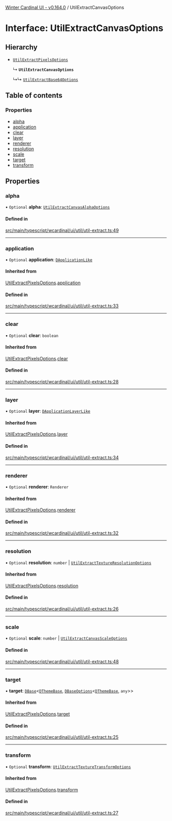 [Winter Cardinal UI - v0.164.0](../index.md) / UtilExtractCanvasOptions

# Interface: UtilExtractCanvasOptions

## Hierarchy

- [`UtilExtractPixelsOptions`](UtilExtractPixelsOptions.md)

  ↳ **`UtilExtractCanvasOptions`**

  ↳↳ [`UtilExtractBase64Options`](UtilExtractBase64Options.md)

## Table of contents

### Properties

- [alpha](UtilExtractCanvasOptions.md#alpha)
- [application](UtilExtractCanvasOptions.md#application)
- [clear](UtilExtractCanvasOptions.md#clear)
- [layer](UtilExtractCanvasOptions.md#layer)
- [renderer](UtilExtractCanvasOptions.md#renderer)
- [resolution](UtilExtractCanvasOptions.md#resolution)
- [scale](UtilExtractCanvasOptions.md#scale)
- [target](UtilExtractCanvasOptions.md#target)
- [transform](UtilExtractCanvasOptions.md#transform)

## Properties

### alpha

• `Optional` **alpha**: [`UtilExtractCanvasAlphaOptions`](UtilExtractCanvasAlphaOptions.md)

#### Defined in

[src/main/typescript/wcardinal/ui/util/util-extract.ts:49](https://github.com/winter-cardinal/winter-cardinal-ui/blob/v0.164.0/src/main/typescript/wcardinal/ui/util/util-extract.ts#L49)

___

### application

• `Optional` **application**: [`DApplicationLike`](DApplicationLike.md)

#### Inherited from

[UtilExtractPixelsOptions](UtilExtractPixelsOptions.md).[application](UtilExtractPixelsOptions.md#application)

#### Defined in

[src/main/typescript/wcardinal/ui/util/util-extract.ts:33](https://github.com/winter-cardinal/winter-cardinal-ui/blob/v0.164.0/src/main/typescript/wcardinal/ui/util/util-extract.ts#L33)

___

### clear

• `Optional` **clear**: `boolean`

#### Inherited from

[UtilExtractPixelsOptions](UtilExtractPixelsOptions.md).[clear](UtilExtractPixelsOptions.md#clear)

#### Defined in

[src/main/typescript/wcardinal/ui/util/util-extract.ts:28](https://github.com/winter-cardinal/winter-cardinal-ui/blob/v0.164.0/src/main/typescript/wcardinal/ui/util/util-extract.ts#L28)

___

### layer

• `Optional` **layer**: [`DApplicationLayerLike`](DApplicationLayerLike.md)

#### Inherited from

[UtilExtractPixelsOptions](UtilExtractPixelsOptions.md).[layer](UtilExtractPixelsOptions.md#layer)

#### Defined in

[src/main/typescript/wcardinal/ui/util/util-extract.ts:34](https://github.com/winter-cardinal/winter-cardinal-ui/blob/v0.164.0/src/main/typescript/wcardinal/ui/util/util-extract.ts#L34)

___

### renderer

• `Optional` **renderer**: `Renderer`

#### Inherited from

[UtilExtractPixelsOptions](UtilExtractPixelsOptions.md).[renderer](UtilExtractPixelsOptions.md#renderer)

#### Defined in

[src/main/typescript/wcardinal/ui/util/util-extract.ts:32](https://github.com/winter-cardinal/winter-cardinal-ui/blob/v0.164.0/src/main/typescript/wcardinal/ui/util/util-extract.ts#L32)

___

### resolution

• `Optional` **resolution**: `number` \| [`UtilExtractTextureResolutionOptions`](UtilExtractTextureResolutionOptions.md)

#### Inherited from

[UtilExtractPixelsOptions](UtilExtractPixelsOptions.md).[resolution](UtilExtractPixelsOptions.md#resolution)

#### Defined in

[src/main/typescript/wcardinal/ui/util/util-extract.ts:26](https://github.com/winter-cardinal/winter-cardinal-ui/blob/v0.164.0/src/main/typescript/wcardinal/ui/util/util-extract.ts#L26)

___

### scale

• `Optional` **scale**: `number` \| [`UtilExtractCanvasScaleOptions`](UtilExtractCanvasScaleOptions.md)

#### Defined in

[src/main/typescript/wcardinal/ui/util/util-extract.ts:48](https://github.com/winter-cardinal/winter-cardinal-ui/blob/v0.164.0/src/main/typescript/wcardinal/ui/util/util-extract.ts#L48)

___

### target

• **target**: [`DBase`](../classes/DBase.md)<[`DThemeBase`](DThemeBase.md), [`DBaseOptions`](DBaseOptions.md)<[`DThemeBase`](DThemeBase.md), `any`\>\>

#### Inherited from

[UtilExtractPixelsOptions](UtilExtractPixelsOptions.md).[target](UtilExtractPixelsOptions.md#target)

#### Defined in

[src/main/typescript/wcardinal/ui/util/util-extract.ts:25](https://github.com/winter-cardinal/winter-cardinal-ui/blob/v0.164.0/src/main/typescript/wcardinal/ui/util/util-extract.ts#L25)

___

### transform

• `Optional` **transform**: [`UtilExtractTextureTransformOptions`](UtilExtractTextureTransformOptions.md)

#### Inherited from

[UtilExtractPixelsOptions](UtilExtractPixelsOptions.md).[transform](UtilExtractPixelsOptions.md#transform)

#### Defined in

[src/main/typescript/wcardinal/ui/util/util-extract.ts:27](https://github.com/winter-cardinal/winter-cardinal-ui/blob/v0.164.0/src/main/typescript/wcardinal/ui/util/util-extract.ts#L27)
